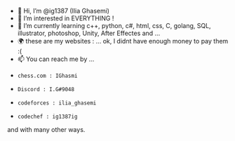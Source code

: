 - 👋 Hi, I’m @ig1387 (Ilia Ghasemi)
- 👀 I’m interested in EVERYTHING ! 
- 🌱 I’m currently learning c++, python, c#, html, css, C, golang, SQL, illustrator, photoshop, Unity, After Effectes and ... 
- 🌍 these are my websites : ... ok, I didnt have enough money to pay them :(
- 📫 You can reach me by ...
-     chess.com : IGhasmi 
-     Discord : I.G#9048  
-     codeforces : ilia_ghasemi
-     codechef : ig1387ig
and with many other ways.
      

<!---
ig1387/ig1387 is a ✨ special ✨ repository because its `README.md` (this file) appears on your GitHub profile.
You can click the Preview link to take a look at your changes.
--->
